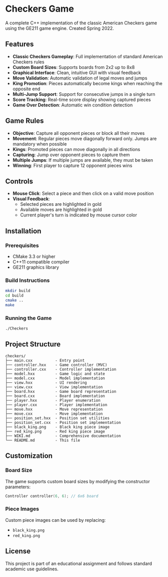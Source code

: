 # Checkers Game

A complete C++ implementation of the classic American Checkers game using the GE211 game engine. Created Spring 2022. 

## Features

- **Classic Checkers Gameplay**: Full implementation of standard American Checkers rules
- **Custom Board Sizes**: Supports boards from 2x2 up to 8x8
- **Graphical Interface**: Clean, intuitive GUI with visual feedback
- **Move Validation**: Automatic validation of legal moves and jumps
- **King Promotion**: Pieces automatically become kings when reaching the opposite end
- **Multi-Jump Support**: Support for consecutive jumps in a single turn
- **Score Tracking**: Real-time score display showing captured pieces
- **Game Over Detection**: Automatic win condition detection

## Game Rules

- **Objective**: Capture all opponent pieces or block all their moves
- **Movement**: Regular pieces move diagonally forward only. Jumps are mandatory when possible
- **Kings**: Promoted pieces can move diagonally in all directions
- **Capturing**: Jump over opponent pieces to capture them
- **Multiple Jumps**: If multiple jumps are available, they must be taken
- **Winning**: First player to capture 12 opponent pieces wins

## Controls

- **Mouse Click**: Select a piece and then click on a valid move position
- **Visual Feedback**: 
  - Selected pieces are highlighted in gold
  - Available moves are highlighted in gold
  - Current player's turn is indicated by mouse cursor color

## Installation

### Prerequisites

- CMake 3.3 or higher
- C++11 compatible compiler
- GE211 graphics library

### Build Instructions

```bash
mkdir build
cd build
cmake ..
make
```

### Running the Game

```bash
./Checkers
```

## Project Structure

```
checkers/
├── main.cxx          - Entry point
├── controller.hxx    - Game controller (MVC)
├── controller.cxx    - Controller implementation
├── model.hxx         - Game logic and state
├── model.cxx         - Model implementation
├── view.hxx          - UI rendering
├── view.cxx          - View implementation
├── board.hxx         - Game board representation
├── board.cxx         - Board implementation
├── player.hxx        - Player enumeration
├── player.cxx        - Player implementation
├── move.hxx          - Move representation
├── move.cxx          - Move implementation
├── position_set.hxx  - Position set utilities
├── position_set.cxx  - Position set implementation
├── black_king.png    - Black king piece image
├── red_king.png      - Red king piece image
├── WIKI.md           - Comprehensive documentation
└── README.md         - This file

```

## Customization

### Board Size

The game supports custom board sizes by modifying the constructor parameters:

```cpp
Controller controller(6, 6); // 6x6 board
```

### Piece Images

Custom piece images can be used by replacing:
- `black_king.png`
- `red_king.png`


## License

This project is part of an educational assignment and follows standard academic use guidelines.

